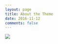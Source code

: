 ```yaml
---
layout: page
title: About the Theme
date: 2016-11-12
comments: false
---
```


![]({{site.url}}/assets/img/cover/cover.jpg)